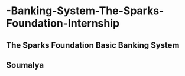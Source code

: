 # -Banking-System-The-Sparks-Foundation-Internship
## The Sparks Foundation Basic Banking System
## Soumalya
